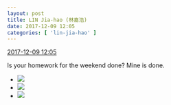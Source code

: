 ```yaml
---
layout: post
title: LIN Jia-hao (林嘉浩)
date: 2017-12-09 12:05
categories: [ 'lin-jia-hao' ]
---
```


<div class="weibo-info">
  <a href="https://weibo.com/6210352257/FyPDH6Lbc">2017-12-09 12:05</a>
</div>

Is your homework for the weekend done? Mine is done.

<!-- more -->

<ul class="weibo-pic-list-1">
  <li class="weibo-pic">
    <a href="https://wx1.sinaimg.cn/mw690/006Mi0jTgy1fmadvyuy4mj30ey0jyabm.jpg"><img src="https://wx1.sinaimg.cn/thumb150/006Mi0jTgy1fmadvyuy4mj30ey0jyabm.jpg" /></a>
  </li>
  <li class="weibo-pic">
    <a href="https://wx3.sinaimg.cn/mw690/006Mi0jTgy1fmadvybqo5j30go0m8qbf.jpg"><img src="https://wx3.sinaimg.cn/thumb150/006Mi0jTgy1fmadvybqo5j30go0m8qbf.jpg" /></a>
  </li>
  <li class="weibo-pic">
    <a href="https://wx1.sinaimg.cn/mw690/006Mi0jTgy1fmadvziw0yj30xc18gahn.jpg"><img src="https://wx1.sinaimg.cn/thumb150/006Mi0jTgy1fmadvziw0yj30xc18gahn.jpg" /></a>
  </li>
</ul>
